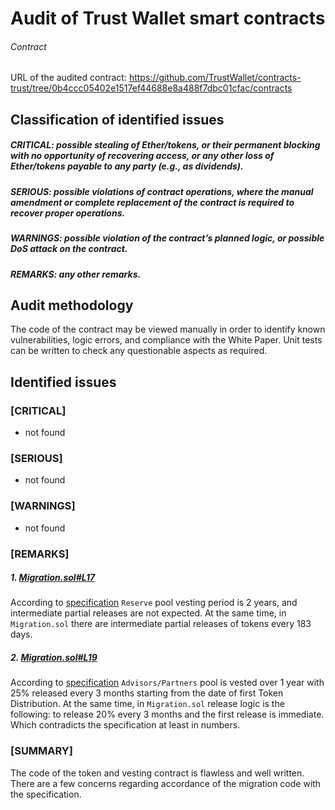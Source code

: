 # Audit of Trust Wallet smart contracts

###### Contract

URL of the audited contract: https://github.com/TrustWallet/contracts-trust/tree/0b4ccc05402e1517ef44688e8a488f7dbc01cfac/contracts

## Classification of identified issues

##### CRITICAL: possible stealing of Ether/tokens, or their permanent blocking with no opportunity of recovering access, or any other loss of Ether/tokens payable to any party (e.g., as dividends).
##### SERIOUS: possible violations of contract operations, where the manual amendment or complete replacement of the contract is required to recover proper operations.
##### WARNINGS: possible violation of the contract’s planned logic, or possible DoS attack on the contract.
##### REMARKS: any other remarks.


## Audit methodology

The code of the contract may be viewed manually in order to identify known vulnerabilities, logic errors, and compliance with the White Paper. Unit tests can be written to check any questionable aspects as required.

## Identified issues

### [CRITICAL]

- not found

### [SERIOUS]

- not found

### [WARNINGS]

- not found

### [REMARKS]

##### 1. [Migration.sol#L17](https://github.com/TrustWallet/contracts-trust/blob/0b4ccc05402e1517ef44688e8a488f7dbc01cfac/contracts/Migration.sol#L17)

According to [specification](https://github.com/TrustWallet/contracts-trust/issues/5) `Reserve` pool vesting period is 
2 years, and intermediate partial releases are not expected. At the same time, in `Migration.sol` there are intermediate 
partial releases of tokens every 183 days.

##### 2. [Migration.sol#L19](https://github.com/TrustWallet/contracts-trust/blob/0b4ccc05402e1517ef44688e8a488f7dbc01cfac/contracts/Migration.sol#L19)

According to [specification](https://github.com/TrustWallet/contracts-trust/issues/5) `Advisors/Partners` pool is vested 
over 1 year with 25% released every 3 months starting from the date of first Token Distribution.
At the same time, in `Migration.sol` release logic is the following: to release 20% every 3 months and the first release
is immediate. Which contradicts the specification at least in numbers.

### [SUMMARY]

The code of the token and vesting contract is flawless and well written. There are a few concerns regarding accordance of
the migration code with the specification.
